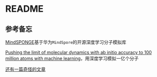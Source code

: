 # README

## 参考备忘

[MindSPONGE](https://gitee.com/mindspore/mindscience/tree/master/MindSPONGE)基于华为`MindSpore`的开源深度学习分子模拟库

[Pushing the limit of molecular dynamics with ab initio accuracy to 100 million atoms with machine learning](https://arxiv.org/pdf/2005.00223.pdf)，用深度学习模拟一亿个分子

[还有一篇奇怪的文章](https://www.bilibili.com/read/cv12505828)

